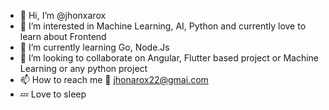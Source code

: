 - 👋 Hi, I’m @jhonxarox
- 👀 I’m interested in Machine Learning, AI, Python and currently love to learn about Frontend
- 🌱 I’m currently learning Go, Node.Js
- 💞️ I’m looking to collaborate on Angular, Flutter based project or Machine Learning or any python project
- 📫 How to reach me 📧 jhonarox22@gmai.com
- 💤 Love to sleep

<!---
jhonxarox/jhonxarox is a ✨ special ✨ repository because its `README.md` (this file) appears on your GitHub profile.
You can click the Preview link to take a look at your changes.
--->
